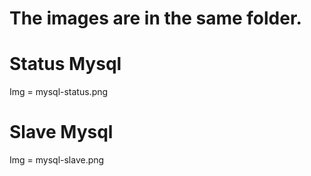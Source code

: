 # The images are in the same folder.

# Status Mysql
Img = mysql-status.png


# Slave Mysql
Img = mysql-slave.png
